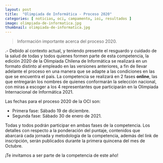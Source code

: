 ```yaml
---
layout: post
title:  "Olimpiada de Informática - Proceso 2020"
categories: [ noticias, oci, campamento, ioi, resultados ]
image: olimpiada-de-informatica.jpg
thumbnail: olimpiada-de-informatica.jpg
---
```


> Información importante acerca del proceso 2020.

.- Debido al contexto actual, y teniendo presente el resguardo y cuidado de la salud de todas y todos quienes formen parte de esta competencia, la edición 2020 de la Olimpiada Chilena de Informática se realizará en un formato distinto al empleado en las versiones anteriores, a fin de llevar adelante el proceso en una manera que se adapte a las condiciones en las que se encuentra el país.
La competencia se realizará en 2 fases **online**, las que entregarán los nombres de quienes conformarán la selección nacional, con miras a escoger a los 4 representantes que participarán en la Olimpiada Internacional de Informática 2021. 

Las fechas para el proceso 2020 de la OCI son:
- Primera fase: Sábado 19 de diciembre.
- Segunda fase: Sábado 30 de enero de 2021.

Todas y todos podrán participar en ambas fases de la competencia. Los detalles con respecto a la ponderación del puntaje, contenidos que abarcará cada jornada y metodología de la competencia, además del link de inscripción, serán publicados durante la primera quincena del mes de Octubre.

¡Te invitamos a ser parte de la competencia de este año!
